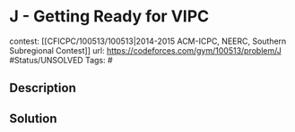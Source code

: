 # J - Getting Ready for VIPC

contest: [[CFICPC/100513/100513|2014-2015 ACM-ICPC, NEERC, Southern Subregional Contest]]
url: https://codeforces.com/gym/100513/problem/J
#Status/UNSOLVED
Tags: #

## Description

## Solution


